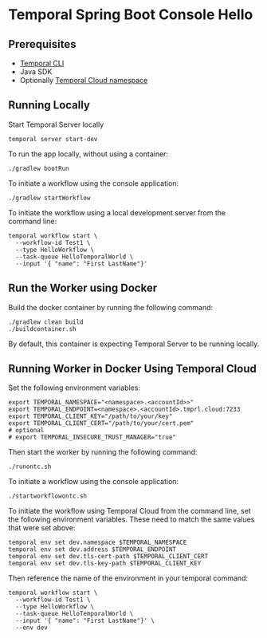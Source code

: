 # Temporal Spring Boot Console Hello

## Prerequisites
* [Temporal CLI](https://docs.temporal.io/cli#install)
* Java SDK
* Optionally [Temporal Cloud namespace](https://pages.temporal.io/get-cloud)
   
## Running Locally
Start Temporal Server locally
```shell
temporal server start-dev
```

To run the app locally, without using a container:

```shell
./gradlew bootRun
```

To initiate a workflow using the console application:

```shell
./gradlew startWorkflow
```

To initiate the workflow using a local development server from the command line:

```shell
temporal workflow start \
  --workflow-id Test1 \
  --type HelloWorkflow \
  --task-queue HelloTemporalWorld \
  --input '{ "name": "First LastName"}'
```
## Run the Worker using Docker

Build the docker container by running the following command: 

```shell
./gradlew clean build
./buildcontainer.sh 
```

By default, this container is expecting Temporal Server to be running locally.

## Running Worker in Docker Using Temporal Cloud

Set the following environment variables: 
```shell
export TEMPORAL_NAMESPACE="<namespace>.<accountId>>"
export TEMPORAL_ENDPOINT=<namespace>.<accountId>.tmprl.cloud:7233
export TEMPORAL_CLIENT_KEY="/path/to/your/key"
export TEMPORAL_CLIENT_CERT="/path/to/your/cert.pem"
# optional
# export TEMPORAL_INSECURE_TRUST_MANAGER="true"
```
Then start the worker by running the following command:

```shell
./runontc.sh
```

To initiate a workflow using the console application:

```shell
./startworkflowontc.sh 
```

To initiate the workflow using Temporal Cloud from the command line, set the following
environment variables. These need to match the same values that were set above:

```shell
temporal env set dev.namespace $TEMPORAL_NAMESPACE
temporal env set dev.address $TEMPORAL_ENDPOINT
temporal env set dev.tls-cert-path $TEMPORAL_CLIENT_CERT
temporal env set dev.tls-key-path $TEMPORAL_CLIENT_KEY 
```

Then reference the name of the environment in your temporal command:

```shell
temporal workflow start \
  --workflow-id Test1 \
  --type HelloWorkflow \
  --task-queue HelloTemporalWorld \
  --input '{ "name": "First LastName"}' \
  --env dev
```
